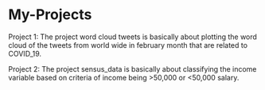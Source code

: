 # My-Projects

Project 1:
  The project word cloud tweets is basically about plotting the word cloud of the tweets from world wide in
  february month that are related to COVID_19.

Project 2:
  The project sensus_data is basically about classifying the income variable based on criteria of income being >50,000 or <50,000 salary.
  


